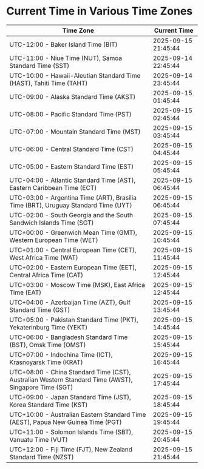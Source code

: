 # Current Time in Various Time Zones

| Time Zone | Current Time |
|-----------|--------------|
| UTC-12:00 - Baker Island Time (BIT) | 2025-09-15 21:45:44 |
| UTC-11:00 - Niue Time (NUT), Samoa Standard Time (SST) | 2025-09-14 22:45:44 |
| UTC-10:00 - Hawaii-Aleutian Standard Time (HAST), Tahiti Time (TAHT) | 2025-09-14 23:45:44 |
| UTC-09:00 - Alaska Standard Time (AKST) | 2025-09-15 01:45:44 |
| UTC-08:00 - Pacific Standard Time (PST) | 2025-09-15 02:45:44 |
| UTC-07:00 - Mountain Standard Time (MST) | 2025-09-15 03:45:44 |
| UTC-06:00 - Central Standard Time (CST) | 2025-09-15 04:45:44 |
| UTC-05:00 - Eastern Standard Time (EST) | 2025-09-15 05:45:44 |
| UTC-04:00 - Atlantic Standard Time (AST), Eastern Caribbean Time (ECT) | 2025-09-15 06:45:44 |
| UTC-03:00 - Argentina Time (ART), Brasília Time (BRT), Uruguay Standard Time (UYT) | 2025-09-15 06:45:44 |
| UTC-02:00 - South Georgia and the South Sandwich Islands Time (SGT) | 2025-09-15 07:45:44 |
| UTC±00:00 - Greenwich Mean Time (GMT), Western European Time (WET) | 2025-09-15 10:45:44 |
| UTC+01:00 - Central European Time (CET), West Africa Time (WAT) | 2025-09-15 11:45:44 |
| UTC+02:00 - Eastern European Time (EET), Central Africa Time (CAT) | 2025-09-15 12:45:44 |
| UTC+03:00 - Moscow Time (MSK), East Africa Time (EAT) | 2025-09-15 12:45:44 |
| UTC+04:00 - Azerbaijan Time (AZT), Gulf Standard Time (GST) | 2025-09-15 13:45:44 |
| UTC+05:00 - Pakistan Standard Time (PKT), Yekaterinburg Time (YEKT) | 2025-09-15 14:45:44 |
| UTC+06:00 - Bangladesh Standard Time (BST), Omsk Time (OMST) | 2025-09-15 15:45:44 |
| UTC+07:00 - Indochina Time (ICT), Krasnoyarsk Time (KRAT) | 2025-09-15 16:45:44 |
| UTC+08:00 - China Standard Time (CST), Australian Western Standard Time (AWST), Singapore Time (SGT) | 2025-09-15 17:45:44 |
| UTC+09:00 - Japan Standard Time (JST), Korea Standard Time (KST) | 2025-09-15 18:45:44 |
| UTC+10:00 - Australian Eastern Standard Time (AEST), Papua New Guinea Time (PGT) | 2025-09-15 19:45:44 |
| UTC+11:00 - Solomon Islands Time (SBT), Vanuatu Time (VUT) | 2025-09-15 20:45:44 |
| UTC+12:00 - Fiji Time (FJT), New Zealand Standard Time (NZST) | 2025-09-15 21:45:44 |
